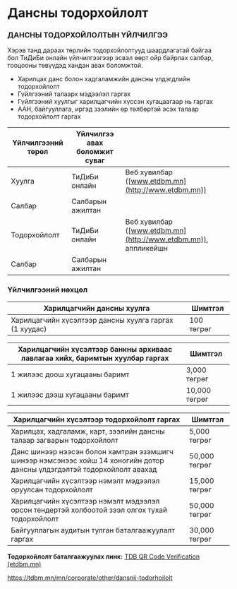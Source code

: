 # Дансны тодорхойлолт


 
### ДАНСНЫ ТОДОРХОЙЛОЛТЫН ҮЙЛЧИЛГЭЭ

Хэрэв танд дараах төрлийн тодорхойлолтууд шаардлагатай байгаа бол ТиДиБи онлайн үйлчилгээгээр эсвэл өөрт ойр байрлах салбар, тооцооны төвүүдэд хандан авах боломжтой.

* Харилцах данс болон хадгаламжийн дансны үлдэгдлийн тодорхойлолт
* Гүйлгээний талаарх мэдээлэл гаргах
* Гүйлгээний хуулгыг харилцагчийн хүссэн хугацаагаар нь гаргах
* ААН, байгууллага, иргэд зээлийн өр төлбөртэй эсэх талаар тодорхойлолт гаргах

| **Үйлчилгээний төрөл** | **Үйлчилгээ авах боломжит суваг** | |
| --- | --- | --- |
| Хуулга | ТиДиБи онлайн | Веб хувилбар ([www.etdbm.mn](http://www.etdbm.mn)) |
| Салбар | Салбарын ажилтан |
| Тодорхойлолт | ТиДиБи онлайн | Веб хувилбар ([www.etdbm.mn](http://www.etdbm.mn)), аппликейшн |
| Салбар | Салбарын ажилтан |

### **Үйлчилгээний нөхцөл**

| Харилцагчийн дансны хуулга | Шимтгэл |
| --- | --- |
| Харилцагчийн хүсэлтээр дансны хуулга гаргах (1 хуудас) | 100 төгрөг |

| Харилцагчийн хүсэлтээр банкны архиваас лавлагаа хийх, баримтын хуулбар гаргах | Шимтгэл |
| --- | --- |
| 1 жилээс доош хугацааны баримт | 3,000 төгрөг |
| 1 жилээс дээш хугацааны баримт | 10,000 төгрөг |

| Харилцагчийн хүсэлтээр тодорхойлолт гаргах | Шимтгэл |
| --- | --- |
| Харилцах, хадгаламж, карт, зээлийн дансны талаар загварын тодорхойлолт | 5,000 төгрөг |
| Данс шинээр нээсэн болон хамтран эзэмшигч шинээр нэмсэнээс хойш 14 хоногийн дотор дансны үлдэгдэлтэй тодорхойлолт авахад | 50,000 төгрөг |
| Харилцагчийн хүсэлтээр нэмэлт мэдээлэл оруулсан тодорхойлолт | 15,000 төгрөг |
| Харилцагчийн хүсэлтээр нэмэлт мэдээлэл орсон тендертэй холбоотой зээл олгох тухай тодорхойлолт | 50,000 төгрөг |
| Байгууллагын аудитын тулган баталгаажуулалт гаргах | 30,000 төгрөг |

**Тодорхойлолт баталгаажуулах линк:** [TDB QR Code Verification (etdbm.mn)](https://www.etdbm.mn/verify.php)











https://tdbm.mn/mn/corporate/other/dansnii-todorhoilolt

